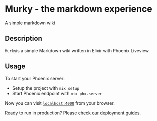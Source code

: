# Murky - the markdown experience

A simple markdown wiki

## Description

`Murky`is a simple Markdown wiki written in Elixir with Phoenix Liveview.

## Usage

To start your Phoenix server:

-   Setup the project with `mix setup`
-   Start Phoenix endpoint with `mix phx.server`

Now you can visit [`localhost:4000`](http://localhost:4000) from your browser.

Ready to run in production? Please [check our deployment guides](https://hexdocs.pm/phoenix/deployment.html).
